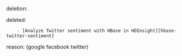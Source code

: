 deletion:

deleted:

		- [Analyze Twitter sentiment with HBase in HDInsight][hbase-twitter-sentiment]

reason: (google facebook twitter)

